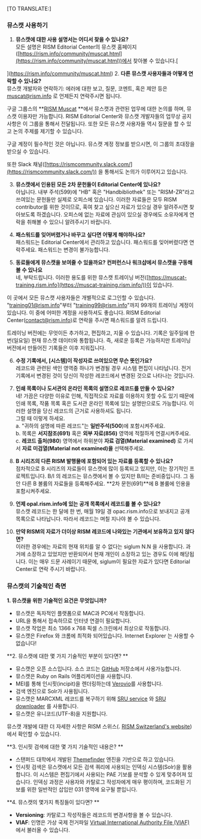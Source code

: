 [TO TRANSLATE:]

### 뮤스캣 사용하기  

1. **뮤스캣에 대한 사용 설명서는 어디서 찾을 수 있나요?**  
모든 설명은 RISM Editorial Center의 뮤스캣 홈페이지([https://rism.info/community/muscat.html](https://rism.info/community/muscat.html))에서 찾아볼 수 있습니다.[  

](https://rism.info/community/muscat.html)
2. **다른 뮤스캣 사용자들과 어떻게 연락할 수 있나요?**  
뮤스캣 개발자와 연락하기: 에러에 대한 보고, 질문, 코멘트, 혹은 제안 등은 muscat@rism.info 로 언제든지 연락주시면 됩니다.  

구글 그룹스의 **[RISM Muscat](https://groups.google.com/forum/#!forum/rism-muscat) **에서 뮤스캣과 관련된 업무에 대한 논의를 하며, 뮤스캣 이용자만 가능합니다. RISM Editorial Center와 뮤스캣 개발자들의 업무상 공지사항은 이 그룹을 통해서 전달됩니다. 또한 모든 뮤스캣 사용자들 역시 질문을 할 수 있고 논의 주제를 제기할 수 있습니다.   

구글 계정이 필수적인 것은 아닙니다. 뮤스캣 계정 정보를 받으시면, 이 그룹의 초대장을 받으실 수 있습니다.  

또한 Slack 채널([https://rismcommunity.slack.com/](https://rismcommunity.slack.com/)) 을 통해서도 논의가 이루어지고 있습니다.   

3. **뮤스캣에서 인용된 모든 2차 문헌들이 Editorial Center에 있나요?**  
아닙니다. 내부 주석(599)에 "HB" 혹은 "Handbibliothek" 또는 "RISM-ZR"라고 쓰여있는 문헌들만 실제로 오피스에 있습니다. 이러한 자료들은 모두 RISM contributor를 위한 것이므로, 혹여 찾고 싶으신 자료가 있으실 경우 알려주시면 찾아보도록 하겠습니다. 오피스에 없는 자료에 관심이 있으실 경우에도 소유자에게 연락을 취해볼 수 있으니 알려주시기 바랍니다.   

4. **패스워드를 잊어버렸거나 바꾸고 싶다면 어떻게 해야하나요?**  
패스워드는 Editorial Center에서 관리하고 있습니다. 패스워드를 잊어버렸다면 연락주세요. 패스워드는 변경이 불가능합니다.   

5. **동료들에게 뮤스캣을 보여줄 수 있을까요? 컨퍼런스나 워크샵에서 뮤스캣을 구동해볼 수 있나요**  
네, 부탁드립니다. 이러한 용도를 위한 뮤스캣 트레이닝 버전([https://muscat-training.rism.info](https://muscat-training.rism.info/))이 있습니다.   

이 곳에서 모든 뮤스캣 사용자들은 개별적으로 로그인할 수 있습니다. "training01@rism.info"부터 "training99@rism.info"까지 99개의 트레이닝 계정이 있습니다.  이 중에 어떠한 계정을 사용하셔도 좋습니다. RISM Editorial Center(contact@rism.info)로 연락을 주시면 패스워드를 알려 드립니다.  

트레이닝 버전에는 무엇이든 추가하고, 편집하고, 지울 수 있습니다. 기록은 일주일에 한 번(일요일) 현재 뮤스캣 데이터와 통합됩니다. 즉, 새로운 등록은 가능하지만 트레이닝 버전에서 만들어진 기록들은 이후 지워집니다.   


6. **수정 기록에서, [시스템]이 작성자로 쓰여있으면 무슨 뜻인가요?**  
레코드와 관련된 색인 영역중 하나가 변경될 경우 시스템 편집이 나타납니다. 전거 기록에서 변경된 것이 당신이 작성한 레코드에서 변경된 것으로 나타나는 것입니다.   

7. **인쇄 목록이나 도서관의 온라인 목록의 설명으로 레코드를 만들 수 있나요?**  
네! 가끔은 다양한 이유로 인해, 직접적으로 자료를 이용하지 못할 수도 있기 때문에 인쇄 목록, 작품 목록 혹은 도서관 온라인 목록에 있는 설명만으로도 가능합니다. 이러한 설명을 당신 레코드의 근거로 사용하셔도 됩니다.  
그럴 때 이렇게 하세요.   
a. "귀하의 설명에 따른 레코드"는 **일반주석(500**)에 포함시켜주세요.    
b. 목록은 **서지참조(691)** 혹은 **외부 자료(856)** 영역에 적절하게 연결시켜주세요.   
c. **레코드 출처(980**) 영역에서 하위분야 **자료 검열(Material examined)** 로 가셔서 **자료 미검열(Material not examined)을** 선택해주세요.   

8. **B 시리즈의 다른 RISM 발행물에 포함되어 있는 자료를 등록할 수 있나요?**  
점차적으로 B 시리즈의 자료들이 뮤스캣에 많이 등록되고 있지만, 이는 장기적인 프로젝트입니다. B/I 의 레코드는 뮤스캣에서 볼 수 있지만 B/II는 준비중입니다. 그 동안 다른 B 볼륨의 자료들을 등록해주세요. **2차 문헌(691)**에 B 볼륨에 인용을 포함시켜주세요.   

9. **언제 opal.rism.info에 있는 공개 목록에서 레코드를 볼 수 있나요?**  
뮤스캣 레코드는 한 달에 한 번, 매월 19일 경 opac.rism.info으로 보내지고 공개 목록으로 나타납니다. 따라서 레코드는 며칠 지나야 볼 수 있습니다.  

10. **만약 RISM의 자료가 더이상 RISM 레코드에 나와있는 기관에서 보유하고 있지 않다면?**  
이러한 경우에는 자료의 현재 위치를 알 수 없다는 siglum N.N 을 사용합니다. 과거에 소장하고 있었지만 반환되어서 현재 개인이 소장하고 있는 경우도 이에 해당됩니다. 이는 매우 드문 사례이기 때문에, siglum이 필요한 자료가 있다면 Editorial Center로 연락 주시기 바랍니다.   



### 뮤스캣의 기술적인 측면
**1. 뮤스캣을 위한 기술적인 요건은 무엇입니까?**  

- 뮤스캣은 독자적인 플랫폼으로 MAC과 PC에서 작동합니다.
- URL을 통해서 접속하므로 인터넷 연결이 필요합니다.
- 뮤스캣 작업은 최소 1366 x 768 픽셀 스크린에서 최상으로 작동합니다.
- 뮤스캣은 Firefox 와 크롬에 최적화 되어있습니다. Internet Explorer 는 사용할 수 없습니다!

**2. 뮤스캣에 대한 몇 가지 기술적인 부분이 있다면? **

- 뮤스캣은 오픈 소스입니다. 소스 코드는 [GitHub](https://github.com/rism-ch/muscat) 저장소에서 사용가능합니다.
- 뮤스캣은 Ruby on Rails 어플리케이션을 사용합니다.
- MEI를 통해 인시핏(incipit)을 렌더링하는데  [Verovio](http://www.verovio.org/pae-examples.xhtml)를 사용합니다.
- 검색 엔진으로 Solr가 사용됩니다.
- 뮤스캣은 MARCXML 레코드를 복구하기 위해  [SRU service](https://github.com/rism-ch/muscat/wiki/SRU) 와 [SRU downloader](https://github.com/rism-international/sru-downloader) 를 사용합니다.
- 뮤스캣은 유니코드(UTF-8)을 지원합니다.

뮤스캣 개발에 대한 더 자세한 사항은 RISM 스위스(. [RISM Switzerland's website](http://rism-ch.org/infrastructure/muscat.html?locale=en))에서 확인할 수 있습니다.  

**3. 인시핏 검색에 대한 몇 가지 기술적인 내용은? **

- 스탠퍼드 대학에서 개발된 [Themefinder](http://www.themefinder.org/) 엔진을 기반으로 하고 있습니다.
- 인시핏 검색은 뮤스캣에서 모든 검색 쿼리에 사용되는 인덱싱 시스템(Solr)을 활용합니다. 이 시스템은 편집기에서 사용되는 PAE 기보를 분석할 수 있게 맞추어져 있습니다. 인덱싱 과정은 사용자와 카탈로그 작성자에게 매우 평이하며, 코드화된 기보를 위한 일반적인 삽입만 031 영역에 요구될 뿐입니다.

**4. 뮤스캣의 몇가지 특징들이 있다면? **

- **Versioning**: 카탈로그 작성작들은 레코드의 변경사항을 볼 수 있습니다.
- **VIAF**: 인명은 가상 국제 전거파일 [Virtual International Authority File (VIAF)](https://viaf.org/) 에서 불러올 수 있습니다.   
